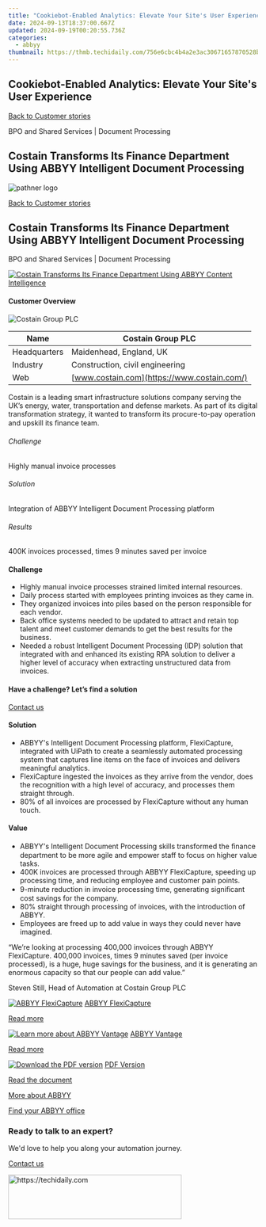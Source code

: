 ```yaml
---
title: "Cookiebot-Enabled Analytics: Elevate Your Site's User Experience"
date: 2024-09-13T18:37:00.667Z
updated: 2024-09-19T00:20:55.736Z
categories:
  - abbyy
thumbnail: https://thmb.techidaily.com/756e6cbc4b4a2e3ac30671657870528bb336d9b2f0f8b2cf5d7bebdde4893059.jpg
---
```


## Cookiebot-Enabled Analytics: Elevate Your Site's User Experience

[Back to Customer stories](https://tools.techidaily.com/abbyy/products/)

BPO and Shared Services | Document Processing

## Costain Transforms Its Finance Department Using ABBYY Intelligent Document Processing

![pathner logo](https://content.abbyy.com/-/media/project/abbyy/abbyy/logos-white/en/118419.png?h=40&iar=0&w=120)

[Back to Customer stories](https://tools.techidaily.com/abbyy/products/)

## Costain Transforms Its Finance Department Using ABBYY Intelligent Document Processing

BPO and Shared Services | Document Processing 

[![Costain Transforms Its Finance Department Using ABBYY Content Intelligence](https://static5.abbyy.com/abbyycommedia/37723/costain-case-study-intelligent-document-processing-en_tn_556x303.jpg)](https://www.youtube.com/watch?v=w708adcpE-A) 

#### Customer Overview

![Costain Group PLC](https://static1.abbyy.com/abbyycommedia/25139/costain-logo.png) 

| Name         | Costain Group PLC                           |
| ------------ | ------------------------------------------- |
| Headquarters | Maidenhead, England, UK                     |
| Industry     | Construction, civil engineering             |
| Web          | [www.costain.com](https://www.costain.com/) |

Costain is a leading smart infrastructure solutions company serving the UK’s energy, water, transportation and defense markets. As part of its digital transformation strategy, it wanted to transform its procure-to-pay operation and upskill its ﬁnance team.

###### Challenge

Highly manual invoice processes

###### Solution

Integration of ABBYY Intelligent Document Processing platform

###### Results

400K invoices processed, times 9 minutes saved per invoice

#### Challenge

* Highly manual invoice processes strained limited internal resources.
* Daily process started with employees printing invoices as they came in.
* They organized invoices into piles based on the person responsible for each vendor.
* Back office systems needed to be updated to attract and retain top talent and meet customer demands to get the best results for the business.
* Needed a robust Intelligent Document Processing (IDP) solution that integrated with and enhanced its existing RPA solution to deliver a higher level of accuracy when extracting unstructured data from invoices.

#### Have a challenge? Let’s find a solution  

[Contact us](https://tools.techidaily.com/abbyy/products/) 

#### Solution

* ABBYY's Intelligent Document Processing platform, FlexiCapture, integrated with UiPath to create a seamlessly automated processing system that captures line items on the face of invoices and delivers meaningful analytics.
* FlexiCapture ingested the invoices as they arrive from the vendor, does the recognition with a high level of accuracy, and processes them straight through.
* 80% of all invoices are processed by FlexiCapture without any human touch.

#### Value

* ABBYY's Intelligent Document Processing skills transformed the ﬁnance department to be more agile and empower staff to focus on higher value tasks.
* 400K invoices are processed through ABBYY FlexiCapture, speeding up processing time, and reducing employee and customer pain points.
* 9-minute reduction in invoice processing time, generating signiﬁcant cost savings for the company.
* 80% straight through processing of invoices, with the introduction of ABBYY.
* Employees are freed up to add value in ways they could never have imagined.

 “We’re looking at processing 400,000 invoices through ABBYY FlexiCapture. 400,000 invoices, times 9 minutes saved (per invoice processed), is a huge, huge savings for the business, and it is generating an enormous capacity so that our people can add value.”

 Steven Still, Head of Automation at Costain Group PLC

[![ABBYY FlexiCapture](https://static2.abbyy.com/abbyycommedia/21380/4-flexicapture.jpg)](https://tools.techidaily.com/abbyy/products/) [ABBYY FlexiCapture](https://tools.techidaily.com/abbyy/products/) 

[Read more](https://tools.techidaily.com/abbyy/products/) 

[![Learn more about ABBYY Vantage](https://static2.abbyy.com/abbyycommedia/24337/mailroom_automation_360x162.jpg)](https://tools.techidaily.com/abbyy/products/) [ABBYY Vantage](https://tools.techidaily.com/abbyy/products/) 

[Read more](https://tools.techidaily.com/abbyy/products/) 

[![Download the PDF version](https://static5.abbyy.com/abbyycommedia/37726/costain-case-study-intelligent-document-processing-en_tn_360x162.jpg)](https://static3.abbyy.com/abbyycommedia/37648/costain-case-study-intelligent-document-processing-en.pdf "PDF Version") [PDF Version](https://static3.abbyy.com/abbyycommedia/37648/costain-case-study-intelligent-document-processing-en.pdf "PDF Version") 

[Read the document](https://static3.abbyy.com/abbyycommedia/37648/costain-case-study-intelligent-document-processing-en.pdf "PDF Version") 

[More about ABBYY](https://tools.techidaily.com/abbyy/products/) 

[Find your ABBYY office](https://tools.techidaily.com/abbyy/products/) 

### Ready to talk to an expert?

We'd love to help you along your automation journey.

[Contact us](https://tools.techidaily.com/abbyy/products/)

<ins class="adsbygoogle"
     style="display:block"
     data-ad-format="autorelaxed"
     data-ad-client="ca-pub-7571918770474297"
     data-ad-slot="1223367746"></ins>

<ins class="adsbygoogle"
     style="display:block"
     data-ad-client="ca-pub-7571918770474297"
     data-ad-slot="8358498916"
     data-ad-format="auto"
     data-full-width-responsive="true"></ins>



<!-- affiliate ads begin -->
<a href="https://unicoeye.pxf.io/c/5597632/2148771/18498" target="_top" id="2148771">
  <img src="//a.impactradius-go.com/display-ad/18498-2148771" border="0" alt="https://techidaily.com" width="350" height="90"/>
</a>
<img height="0" width="0" src="https://unicoeye.pxf.io/i/5597632/2148771/18498" style="position:absolute;visibility:hidden;" border="0" />
<!-- affiliate ads end -->

